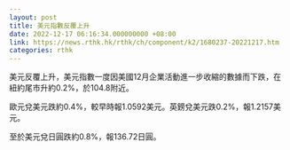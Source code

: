 ```yaml
---
layout: post
title: 美元指數反覆上升
date: 2022-12-17 06:16:34.000000000 +08:00
link: https://news.rthk.hk/rthk/ch/component/k2/1680237-20221217.htm
categories: rthk
---
```


美元反覆上升，美元指數一度因美國12月企業活動進一步收縮的數據而下跌，在紐約尾市升約0.2%，於104.8附近。

歐元兌美元跌約0.4%，較早時報1.0592美元。英鎊兌美元跌0.2%，報1.2157美元。

至於美元兌日圓跌約0.8%，報136.72日圓。
